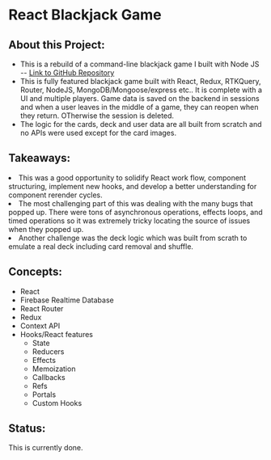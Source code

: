 <h1>React Blackjack Game</h1>
<h2>About this Project:</h2>
<ul>
  <li>This is a rebuild of a command-line blackjack game I built with Node JS -- <a href="https://github.com/admaloch/blackjack-node-app">Link to GitHub Repository</a></li>
  <li>This is fully featured blackjack game built with React, Redux, RTKQuery, Router, NodeJS, MongoDB/Mongoose/express etc.. It is complete with a UI and multiple players. Game data is saved on the backend in sessions and when a user leaves in the middle of a game, they can reopen when they return. OTherwise the session is deleted. </li>
  <li>The logic for the cards, deck and user data are all built from scratch and no APIs were used except for the card images. </li>
</ul>
<h2>Takeaways:</h2>
<li>This was a good opportunity to solidify React work flow, component structuring, implement new hooks, and develop a better understanding for component rerender cycles.
  <li>  The most challenging part of this was dealing with the many bugs that popped up. There were tons of asynchronous operations, effects loops, and timed operations so it was extremely tricky locating the source of issues when they popped up. </li>
  <li>Another challenge was the deck logic which was built from scrath to emulate a real deck including card removal and shuffle.</li>
<h2>Concepts:</h2>
<ul>
  <li>React</li>
  <li>Firebase Realtime Database</li>
  <li>React Router</li>
  <li>Redux</li>
  <li>Context API</li>
  <li>Hooks/React features
  <ul>
    <li>State</li>
    <li>Reducers</li>
    <li>Effects</li>
    <li>Memoization</li>
    <li>Callbacks</li>
    <li>Refs</li>
    <li>Portals</li>
    <li>Custom Hooks</li>
  </ul>
  </li>
</ul>

<h2>Status:</h2>
<p>This is currently done.</p>
 




